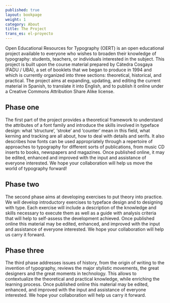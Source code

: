 ```yaml
---
published: true
layout: bookpage
weight: 1
category: About
title: The Project
trans_es: el-proyecto
---
```


Open Educational Resources for Typography (OERT) is an open educational project available to everyone who wishes to broaden their knowledge of typography: students, teachers, or individuals interested in the subject. This project is built upon the course material prepared by Cátedra Cosgaya (FADU / UBA), a set of booklets that we began to produce in 1994 and which is currently organized into three sections: theoretical, historical, and practical. The project aims at expanding, updating, and editing the current material in Spanish, to translate it into English, and to publish it online under a Creative Commons Attribution Share Alike license.

Phase one
-------------

The first part of the project provides a theoretical framework to understand the attributes of a font family and introduce the skills involved in typeface design: what ‘structure’, ‘stroke’ and ‘counter’ mean in this field, what kerning and tracking are all about, how to deal with details and serifs. It also describes how fonts can be used appropriately through a repertoire of approaches to typography for different sorts of publications, from music CD inserts to books, newspapers and magazines. Once published online, it may be edited, enhanced and improved with the input and assistance of everyone interested. We hope your collaboration will help us move the world of typography forward!

Phase two
-------------

The second phase aims at developing exercises to put theory into practice. We will develop introductory exercises to typeface design and to designing with type. Each exercise will include a description of the knowledge and skills necessary to execute them as well as a guide with analysis criteria that will help to self-assess the development achieved. Once published online this material may be edited, enhanced, and improved with the input and assistance of everyone interested. We hope your collaboration will help us carry it forward.

Phase three
-------------

The third phase addresses issues of history, from the origin of writing to the invention of typography, reviews the major stylistic movements, the great designers and the great moments in technology. This allows to contextualize the theoretical and practical knowledge, while enriching the learning process. Once published online this material may be edited, enhanced, and improved with the input and assistance of everyone interested. We hope your collaboration will help us carry it forward.
